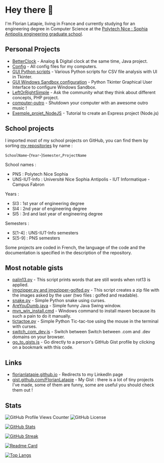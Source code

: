 # Hey there 👋

I'm Florian Latapie, living in France and currently studying for an engineering degree in Computer Science at the [Polytech Nice : Sophia Antipolis engineering graduate school][Polytech].

## Personal Projects

- [BetterClock][BetterClock]                                             - Analog & Digital clock at the same time, Java project.
- [Config][Config]                                                       - All config files for my computers.
- [GUI Python scripts][gui-python-scripts]                               - Various Python scripts for CSV file analysis with UI in Tkinter.
- [GUI Windows Sandbox configuration][GUI-Windows-Sandbox-configuration] - Python Tkinter Graphical User Interface to configure Windows Sandbox.
- [LeftOrRightSimple][LeftOrRightSimple]                                 - Ask the community what they think about different concepts, PHP project.
- [computer-outro][computer-outro]                                       - Shutdown your computer with an awesome outro music !
- [Exemple_projet_NodeJS][Exemple_projet_NodeJS]                         - Tutorial to create an Express project (Node.js)

## School projects

I imported most of my school projects on GitHub, you can find them by sorting [my repositories][my-repositories] by name :  

`SchoolName`-(`Year`-)`Semester`_`ProjectName`

School names :

- PNS : Polytech Nice Sophia
- UNS-IUT-Info : Université Nice Sophia Antipolis - IUT Informatique - Campus Fabron

Years :

- SI3 : 1st year of engineering degree
- SI4 : 2nd year of engineering degree
- SI5 : 3rd and last year of engineering degree

Semesters :

- S[1-4] : UNS-IUT-Info semesters
- S[5-9] : PNS semesters

Some projects are coded in French, the language of the code and the documentation is specified in the description of the repository.

## Most notable gists

- [palin13.py][palin13]                             - This script prints words that are still words when rot13 is applied.
- [imgzipper.py and imgzipper-golfed.py][imgzipper] - This script creates a zip file with the images asked by the user (two files : golfed and readable).
- [snake.py][snake]                                 - Simple Python snake using curses.
- [AreYouDumb.java][AreYouDumb]                     - Simple funny Java Swing window.
- [mvn_win_install.cmd][mvn_win_install]            - Windows command to install maven because its such a pain to do it manually.
- [tictactoe.py][tictactoe]                         - Simple Python Tic-tac-toe using the mouse in the terminal with curses.
- [switch_com_dev.js][switch_com_dev]               - Switch between Switch between .com and .dev domains on your browser.
- [go_to_gists.js][go_to_gists]                     - Go directly to a person's GitHub Gist profile by clicking on a bookmark with this code.

## Links

- [florianlatapie.github.io][github.io]         - Redirects to my LinkedIn page
- [gist.github.com/FlorianLatapie][gist github] - My Gist : there is a lot of tiny projects I've made, some of them are funny, some are useful you should check them out !

## Stats

![GitHub Profile Views Counter](https://komarev.com/ghpvc/?username=FlorianLatapie)
![GitHub License](https://img.shields.io/github/license/FlorianLatapie/FlorianLatapie)

[![GitHub Stats][GitHub Stats]](https://github.com/anuraghazra/github-readme-stats)

[![GitHub Streak][Github Streak]](https://git.io/streak-stats)

[![Readme Card][Readme Card]](https://github.com/anuraghazra/github-readme-stats)

[![Top Langs][Top Langs]](https://github.com/anuraghazra/github-readme-stats)

<!-- Sources -->
<!-- Misc. -->
[Polytech]: https://polytech.univ-cotedazur.fr/

<!-- Projects links-->
[my-repositories]: https://github.com/FlorianLatapie?tab=repositories&sort=name
[BetterClock]: https://github.com/FlorianLatapie/BetterClock
[Config]: https://github.com/FlorianLatapie/Config
[gui-python-scripts]: https://github.com/FlorianLatapie/gui-python-scripts
[GUI-Windows-Sandbox-configuration]: https://github.com/FlorianLatapie/GUI-Windows-Sandbox-configuration
[LeftOrRightSimple]: https://github.com/FlorianLatapie/LeftOrRightSimple
[computer-outro]: https://github.com/FlorianLatapie/computer-outro
[Exemple_projet_NodeJS]: https://github.com/FlorianLatapie/Exemple_projet_NodeJS

<!-- Gists links -->
[palin13]: https://gist.github.com/FlorianLatapie/dcbfc6a26423162c2fef6886a3501684
[imgzipper]: https://gist.github.com/FlorianLatapie/60785afb8cd25b8767e14832d19679eb
[snake]: https://gist.github.com/FlorianLatapie/3f67869fc97fa5c76b86fac4fce9500b
[AreYouDumb]: https://gist.github.com/FlorianLatapie/e56b7ccb152d8851c8944339a60de1ca
[mvn_win_install]: https://gist.github.com/FlorianLatapie/3c3125a2a371dc08991313401f04db65
[tictactoe]: https://gist.github.com/FlorianLatapie/c6d81b0351fe88a60e8b1502eeef1152
[switch_com_dev]: https://gist.github.com/FlorianLatapie/be766b7e08447bd093e2b172df4ef9d8
[go_to_gists]: https://gist.github.com/FlorianLatapie/72d5b86cf51f71392ab82b2fd034c1d6

<!-- Links -->
[github.io]: https://florianlatapie.github.io/
[gist github]: https://gist.github.com/FlorianLatapie

<!-- Stats -->
[GitHub Stats]: https://github-readme-stats.vercel.app/api?username=FlorianLatapie&count_private=true&show_icons=true
[GitHub Streak]: https://github-readme-streak-stats.herokuapp.com/?user=florianlatapie&date_format=j%2Fn%5B%2FY%5D
[Readme Card]: https://github-readme-stats.vercel.app/api/pin/?username=florianlatapie&repo=florianlatapie&show_owner=true
[Top Langs]: https://github-readme-stats.vercel.app/api/top-langs/?username=FlorianLatapie
